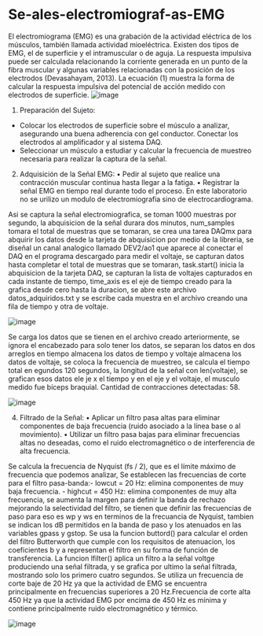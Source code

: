 # Se-ales-electromiograf-as-EMG
El electromiograma (EMG) es una grabación de la actividad eléctrica de los
músculos, también llamada actividad mioeléctrica. Existen dos tipos de EMG, el
de superficie y el intramuscular o de aguja.
La respuesta impulsiva puede ser calculada relacionando la corriente generada
en un punto de la fibra muscular y algunas variables relacionadas con la posición
de los electrodos (Devasahayam, 2013). La ecuación (1) muestra la forma de
calcular la respuesta impulsiva del potencial de acción medido con electrodos de
superficie.
![image](https://github.com/user-attachments/assets/9559c158-240a-44cd-ba0a-d19a1b5928cd)

1. Preparación del Sujeto:
- Colocar los electrodos de superficie sobre el músculo a analizar, asegurando
una buena adherencia con gel conductor.
Conectar los electrodos al amplificador y al sistema DAQ.
- Seleccionar un músculo a estudiar y calcular la frecuencia de muestreo
necesaria para realizar la captura de la señal. 

2. Adquisición de la Señal EMG:
• Pedir al sujeto que realice una contracción muscular continua hasta llegar a
la fatiga.
• Registrar la señal EMG en tiempo real durante todo el proceso.
 En este laboratorio no se urilizo un modulo de electromiografia sino de electrocardiograma.

Asi se captura la señal electromiografica, se toman 1000 muestras por segundo, la abquisicion de la señal durara dos minutos, num_samples tomara el total de muestras que se tomaran, se crea una tarea DAQmx para abquirir los datos desde la tarjeta de abquisicion por medio de la libreria, se diseñal un canal analogico llamado DEV2/ao1 que aparece al conectar el DAQ en el programa descargado para medir el voltaje, se capturan datos hasta completar el total de muestras que se tomaran, task.start() inicia la abquisicion de la tarjeta DAQ, se capturan la lista de voltajes capturados en cada instante de tiempo, time_axis es el eje de tiempo creado para la grafica desde cero hasta la duracion, se abre este archivo datos_adquiridos.txt y se escribe cada muestra en el archivo creando una fila de tiempo y otra de voltaje. 

![image](https://github.com/user-attachments/assets/b3b2083c-8270-4f60-8ea8-a91acd01e061)

Se carga los datos que se tienen en el archivo creado arteriormente, se ignora el encabezado para solo tener los datos, se separan los datos en dos arreglos en tiempo almacena los datos de tiempo y voltaje almacena los datos de voltaje, se coloca la frecuencia de muestreo, se calcula el tiempo total en egundos 120 segundos, la longitud de la señal con len(voltaje), se grafican esos datos ele je x el tiempo y en el eje y el voltaje, el musculo medido fue bíceps braquial. Cantidad de contracciones detectadas: 58. 

 ![image](https://github.com/user-attachments/assets/90fae1e9-dfa7-45bc-a4ef-48e4013061e5)

4. Filtrado de la Señal:
• Aplicar un filtro pasa altas para eliminar componentes de baja frecuencia
(ruido asociado a la línea base o al movimiento).
• Utilizar un filtro pasa bajas para eliminar frecuencias altas no deseadas, como
el ruido electromagnético o de interferencia de alta frecuencia.

Se calcula la frecuencia de Nyquist (fs / 2), que es el límite máximo de frecuencia que podemos analizar, Se establecen las frecuencias de corte para el filtro pasa-banda:- lowcut = 20 Hz: elimina componentes de muy baja frecuencia. - highcut = 450 Hz: elimina componentes de muy alta frecuencia, se aumenta la margen para definir la banda de rechazo mejorando la selectividad del filtro, se tienen que definir las frecuencias de paso para eso es wp y ws en terminos de la frecuancia de Nyquist, tambien se indican los dB permitidos en la banda de paso y los atenuados en las variables gpass y gstop. Se usa la funcion buttord() para calcular el orden del filtro Butterworth que cumple con los requisitos de atenuacion, los coeficientes b y a representan el filtro en su forma de función de transferencia. La funcion lfilter() aplica un filtro a la señal voltge produciendo una señal filtrada, y se grafica por ultimo la señal filtrada, mostrando solo los primero cuatro segundos. Se utiliza un frecuencia de corte baje de 20 Hz ya que la actividad de EMG se encuentra principalmente en frecuencias superiores a 20 Hz.Frecuencia de corte alta 450 Hz ya que la actividad EMG por encima de 450 Hz es mínima y contiene principalmente ruido electromagnético y térmico.

![image](https://github.com/user-attachments/assets/f61b5aff-b8b1-453f-a6dd-e0cff2875059)

 




